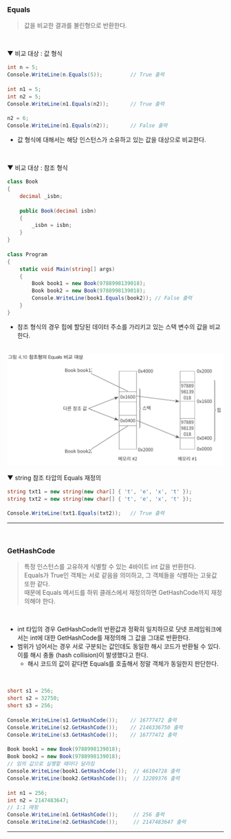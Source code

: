 ### Equals
> 값을 비교한 결과를 불린형으로 반환한다.
<br>

▼ 비교 대상 : 값 형식
```csharp
int n = 5;
Console.WriteLine(n.Equals(5));         // True 출력

int n1 = 5;
int n2 = 5;
Console.WriteLine(n1.Equals(n2));       // True 출력

n2 = 6;
Console.WriteLine(n1.Equals(n2));       // False 출력
```
- 값 형식에 대해서는 해당 인스턴스가 소유하고 있는 값을 대상으로 비교한다.
<br>

▼ 비교 대상 : 참조 형식
```csharp
class Book
{
    decimal _isbn;

    public Book(decimal isbn)
    {
        _isbn = isbn;
    }
}

class Program
{
    static void Main(string[] args)
    {
        Book book1 = new Book(9788998139018);
        Book book2 = new Book(9788998139018);
        Console.WriteLine(book1.Equals(book2)); // False 출력
    }
}
```
- 참조 형식의 경우 힙에 할당된 데이터 주소를 가리키고 있는 스택 변수의 값을 비교한다.
<br>

<img src="./Images/4_10.png" width="700"/>

<br>

▼ string 참조 타압의 Equals 재정의
```csharp
string txt1 = new string(new char[] { 't', 'e', 'x', 't' });
string txt2 = new string(new char[] { 't', 'e', 'x', 't' });

Console.WriteLine(txt1.Equals(txt2));   // True 출력
```

****
<br>

### GetHashCode
> 특정 인스턴스를 고유하게 식별할 수 있는 4바이트 int 값을 반환한다.    
> Equals가 True인 객체는 서로 같음을 의미하고, 그 객체들을 식별하는 고윳값 또한 같다.    
> 때문에 Equals 메서드를 하위 클래스에서 재정의하면 GetHashCode까지 재정의해야 한다.
<br>

- int 타입의 경우 GetHashCode의 반환값과 정확히 일치하므로 닷넷 프레임워크에서는 int에 대한 GetHashCode를 재정의해 그 값을 그대로 반환한다.
- 범위가 넘어서는 경우 서로 구분되는 값인데도 동일한 해시 코드가 반환될 수 있다. 이를 해시 충돌 (hash collision)이 발생했다고 한다.
    - 해시 코드의 값이 같다면 Equals를 호출해서 정말 객체가 동일한지 판단한다.
<br>

```csharp
short s1 = 256;
short s2 = 32750;
short s3 = 256;

Console.WriteLine(s1.GetHashCode());    // 16777472 출력
Console.WriteLine(s2.GetHashCode());    // 2146336750 출력
Console.WriteLine(s3.GetHashCode());    // 16777472 출력

Book book1 = new Book(9788998139018);
Book book2 = new Book(9788998139018);
// 임의 값으로 실행할 때마다 달라짐
Console.WriteLine(book1.GetHashCode());  // 46104728 출력
Console.WriteLine(book2.GetHashCode());  // 12289376 출력

int n1 = 256;
int n2 = 2147483647;
// 1:1 매핑
Console.WriteLine(n1.GetHashCode());     // 256 출력
Console.WriteLine(n2.GetHashCode());     // 2147483647 출력
```

****
<br>
